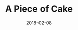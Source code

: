 ---
date: 2018-02-08
tags: post
name: .NET Sheffield
url: https://www.meetup.com/dotnetsheff
type: meetup
title: A Piece of Cake
slides_url: 
recording_url: https://www.youtube.com/watch?v=bOQLC2HXCzE 
city: Sheffield
country: United Kingdom
country_code: UK
language: English
---